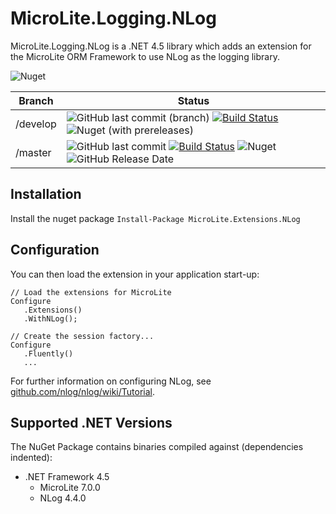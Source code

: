 # MicroLite.Logging.NLog

MicroLite.Logging.NLog is a .NET 4.5 library which adds an extension for the MicroLite ORM Framework to use NLog as the logging library.

![Nuget](https://img.shields.io/nuget/dt/MicroLite.Logging.NLog)

|Branch|Status|
|------|------|
|/develop|![GitHub last commit (branch)](https://img.shields.io/github/last-commit/MicroLite-ORM/MicroLite.Logging.NLog/develop) [![Build Status](https://dev.azure.com/trevorpilley/MicroLite-ORM/_apis/build/status/MicroLite-ORM.MicroLite.Logging.NLog?branchName=develop)](https://dev.azure.com/trevorpilley/MicroLite-ORM/_build/latest?definitionId=33&branchName=develop) ![Nuget (with prereleases)](https://img.shields.io/nuget/vpre/MicroLite.Logging.NLog)|
|/master|![GitHub last commit](https://img.shields.io/github/last-commit/MicroLite-ORM/MicroLite.Logging.NLog/master) [![Build Status](https://dev.azure.com/trevorpilley/MicroLite-ORM/_apis/build/status/MicroLite-ORM.MicroLite.Logging.NLog?branchName=master)](https://dev.azure.com/trevorpilley/MicroLite-ORM/_build/latest?definitionId=33&branchName=master) ![Nuget](https://img.shields.io/nuget/v/MicroLite.Logging.NLog) ![GitHub Release Date](https://img.shields.io/github/release-date/MicroLite-ORM/MicroLite.Logging.NLog)|

## Installation

Install the nuget package `Install-Package MicroLite.Extensions.NLog`

## Configuration

You can then load the extension in your application start-up:

    // Load the extensions for MicroLite
    Configure
       .Extensions()
       .WithNLog();

    // Create the session factory...
    Configure
       .Fluently()
       ...

For further information on configuring NLog, see [github.com/nlog/nlog/wiki/Tutorial](https://github.com/nlog/nlog/wiki/Tutorial).

## Supported .NET Versions

The NuGet Package contains binaries compiled against (dependencies indented):

* .NET Framework 4.5
  * MicroLite 7.0.0
  * NLog 4.4.0
